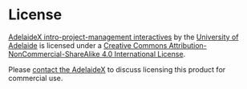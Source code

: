 License
=======
[AdelaideX intro-project-management interactives](https://github.com/adelaideX/intro-project-management) by the [University of Adelaide](https://www.adelaide.edu.au/adelaidex) is licensed under a [Creative Commons Attribution-NonCommercial-ShareAlike 4.0 International License](http://creativecommons.org/licenses/by-nc-sa/4.0/).

Please [contact the AdelaideX](mailto:adelaidex@adelaide.edu.au) to discuss licensing this product for commercial use.

